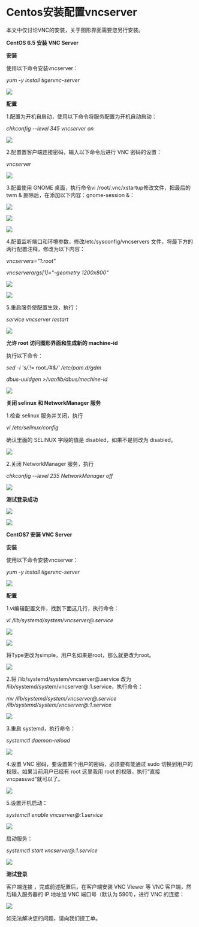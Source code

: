 # Centos安装配置vncserver
本文中仅讨论VNC的安装，关于图形界面需要您另行安装。



**CentOS 6.5 安装 VNC Server**

**安装**

使用以下命令安装vncserver：

*yum -y install tigervnc-server*

![](https://github.com/jdcloudcom/cn/blob/cn-VirtualMachine-Linux/image/Elastic-Compute/Virtual-Machine/Linux/Centos%E5%AE%89%E8%A3%85%E9%85%8D%E7%BD%AEvncserver01.png)

**配置**

1.配置为开机自启动，使用以下命令将服务配置为开机自动启动：

*chkconfig --level 345 vncserver on*

![](https://github.com/jdcloudcom/cn/blob/cn-VirtualMachine-Linux/image/Elastic-Compute/Virtual-Machine/Linux/Centos%E5%AE%89%E8%A3%85%E9%85%8D%E7%BD%AEvncserver02.png)

2.配置置客户端连接密码，输入以下命令后进行 VNC 密码的设置：

*vncserver*

![](https://github.com/jdcloudcom/cn/blob/cn-VirtualMachine-Linux/image/Elastic-Compute/Virtual-Machine/Linux/Centos%E5%AE%89%E8%A3%85%E9%85%8D%E7%BD%AEvncserver03.png)

3.配置使用 GNOME 桌面，执行命令vi /root/.vnc/xstartup修改文件，把最后的 twm & 删除后，在添加以下内容：gnome-session &：

![](https://github.com/jdcloudcom/cn/blob/cn-VirtualMachine-Linux/image/Elastic-Compute/Virtual-Machine/Linux/Centos%E5%AE%89%E8%A3%85%E9%85%8D%E7%BD%AEvncserver04.png)

![](https://github.com/jdcloudcom/cn/blob/cn-VirtualMachine-Linux/image/Elastic-Compute/Virtual-Machine/Linux/Centos%E5%AE%89%E8%A3%85%E9%85%8D%E7%BD%AEvncserver05.png)

![](https://github.com/jdcloudcom/cn/blob/cn-VirtualMachine-Linux/image/Elastic-Compute/Virtual-Machine/Linux/Centos%E5%AE%89%E8%A3%85%E9%85%8D%E7%BD%AEvncserver06.png)

4.配置监听端口和环境参数，修改/etc/sysconfig/vncservers 文件，将最下方的两行配置注释，修改为以下内容：

*vncservers="1:root"*

*vncserverargs[1]="-geometry 1200x800"*

![](https://github.com/jdcloudcom/cn/blob/cn-VirtualMachine-Linux/image/Elastic-Compute/Virtual-Machine/Linux/Centos%E5%AE%89%E8%A3%85%E9%85%8D%E7%BD%AEvncserver07.png)

![](https://github.com/jdcloudcom/cn/blob/cn-VirtualMachine-Linux/image/Elastic-Compute/Virtual-Machine/Linux/Centos%E5%AE%89%E8%A3%85%E9%85%8D%E7%BD%AEvncserver08.png)

5.重启服务使配置生效，执行：

*service vncserver restart*

![](https://github.com/jdcloudcom/cn/blob/cn-VirtualMachine-Linux/image/Elastic-Compute/Virtual-Machine/Linux/Centos%E5%AE%89%E8%A3%85%E9%85%8D%E7%BD%AEvncserver09.png)

**允许 root 访问图形界面和生成新的 machine-id**

执行以下命令：

*sed -i 's/.*!= root.*/#&/' /etc/pam.d/gdm*

*dbus-uuidgen >/var/lib/dbus/mechine-id*

![](https://github.com/jdcloudcom/cn/blob/cn-VirtualMachine-Linux/image/Elastic-Compute/Virtual-Machine/Linux/Centos%E5%AE%89%E8%A3%85%E9%85%8D%E7%BD%AEvncserver10.png)


**关闭 selinux 和 NetworkManager 服务**

1.检查 selinux 服务并关闭，执行

*vi /etc/selinux/config*

确认里面的 SELINUX 字段的值是 disabled，如果不是则改为 disabled。

![](https://github.com/jdcloudcom/cn/blob/cn-VirtualMachine-Linux/image/Elastic-Compute/Virtual-Machine/Linux/Centos%E5%AE%89%E8%A3%85%E9%85%8D%E7%BD%AEvncserver11.png)

2.关闭 NetworkManager 服务，执行

*chkconfig --level 235 NetworkManager off*

![](https://github.com/jdcloudcom/cn/blob/cn-VirtualMachine-Linux/image/Elastic-Compute/Virtual-Machine/Linux/Centos%E5%AE%89%E8%A3%85%E9%85%8D%E7%BD%AEvncserver12.png)

**测试登录成功**

![](https://github.com/jdcloudcom/cn/blob/cn-VirtualMachine-Linux/image/Elastic-Compute/Virtual-Machine/Linux/Centos%E5%AE%89%E8%A3%85%E9%85%8D%E7%BD%AEvncserver13.png)

![](https://github.com/jdcloudcom/cn/blob/cn-VirtualMachine-Linux/image/Elastic-Compute/Virtual-Machine/Linux/Centos%E5%AE%89%E8%A3%85%E9%85%8D%E7%BD%AEvncserver14.png)

**CentOS7 安装 VNC Server**

**安装**

使用以下命令安装vncserver：

*yum -y install tigervnc-server*

![](https://github.com/jdcloudcom/cn/blob/cn-VirtualMachine-Linux/image/Elastic-Compute/Virtual-Machine/Linux/Centos%E5%AE%89%E8%A3%85%E9%85%8D%E7%BD%AEvncserver15.png)

**配置**

1.vi编辑配置文件，找到下面这几行，执行命令：

*vi /lib/systemd/system/vncserver@.service*

![](https://github.com/jdcloudcom/cn/blob/cn-VirtualMachine-Linux/image/Elastic-Compute/Virtual-Machine/Linux/Centos%E5%AE%89%E8%A3%85%E9%85%8D%E7%BD%AEvncserver16.png)

![](https://github.com/jdcloudcom/cn/blob/cn-VirtualMachine-Linux/image/Elastic-Compute/Virtual-Machine/Linux/Centos%E5%AE%89%E8%A3%85%E9%85%8D%E7%BD%AEvncserver17.png)

将Type更改为simple，用户名如果是root，那么<USER>就更改为root。

![](https://github.com/jdcloudcom/cn/blob/cn-VirtualMachine-Linux/image/Elastic-Compute/Virtual-Machine/Linux/Centos%E5%AE%89%E8%A3%85%E9%85%8D%E7%BD%AEvncserver18.png)

2.将 /lib/systemd/system/vncserver@.service 改为 /lib/systemd/system/vncserver@:1.service，执行命令：

*mv /lib/systemd/system/vncserver@.service /lib/systemd/system/vncserver@:1.service*

![](https://github.com/jdcloudcom/cn/blob/cn-VirtualMachine-Linux/image/Elastic-Compute/Virtual-Machine/Linux/Centos%E5%AE%89%E8%A3%85%E9%85%8D%E7%BD%AEvncserver19.png)

3.重启 systemd，执行命令：

*systemctl daemon-reload*

![](https://github.com/jdcloudcom/cn/blob/cn-VirtualMachine-Linux/image/Elastic-Compute/Virtual-Machine/Linux/Centos%E5%AE%89%E8%A3%85%E9%85%8D%E7%BD%AEvncserver20.png)

4.设置 VNC 密码，要设置某个用户的密码，必须要有能通过 sudo 切换到用户的权限。如果当前用户已经有 root 这里我用 root 的权限，执行“直接vncpasswd”就可以了。

![](https://github.com/jdcloudcom/cn/blob/cn-VirtualMachine-Linux/image/Elastic-Compute/Virtual-Machine/Linux/Centos%E5%AE%89%E8%A3%85%E9%85%8D%E7%BD%AEvncserver21.png)

5.设置开机启动：

*systemctl enable vncserver@:1.service*

![](https://github.com/jdcloudcom/cn/blob/cn-VirtualMachine-Linux/image/Elastic-Compute/Virtual-Machine/Linux/Centos%E5%AE%89%E8%A3%85%E9%85%8D%E7%BD%AEvncserver22.png)

启动服务：

*systemctl start vncserver@:1.service*

![](https://github.com/jdcloudcom/cn/blob/cn-VirtualMachine-Linux/image/Elastic-Compute/Virtual-Machine/Linux/Centos%E5%AE%89%E8%A3%85%E9%85%8D%E7%BD%AEvncserver23.png)

**测试登录**

客户端连接 ，完成前述配置后，在客户端安装 VNC Viewer 等 VNC 客户端，然后输入服务器的 IP 地址加 VNC 端口号（默认为 5901），进行 VNC 的连接：

![](https://github.com/jdcloudcom/cn/blob/cn-VirtualMachine-Linux/image/Elastic-Compute/Virtual-Machine/Linux/Centos%E5%AE%89%E8%A3%85%E9%85%8D%E7%BD%AEvncserver24.png)

如无法解决您的问题，请向我们提工单。
